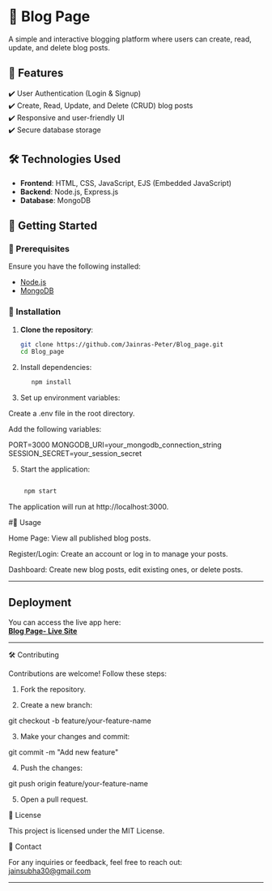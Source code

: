 
# 📝 Blog Page

A simple and interactive blogging platform where users can create, read, update, and delete blog posts.

## 📌 Features

✔️ User Authentication (Login & Signup)  
✔️ Create, Read, Update, and Delete (CRUD) blog posts  
✔️ Responsive and user-friendly UI  
✔️ Secure database storage  

## 🛠️ Technologies Used

- **Frontend**: HTML, CSS, JavaScript, EJS (Embedded JavaScript)  
- **Backend**: Node.js, Express.js  
- **Database**: MongoDB  

## 🚀 Getting Started

### 🔹 Prerequisites

Ensure you have the following installed:

- [Node.js](https://nodejs.org/)
- [MongoDB](https://www.mongodb.com/)

### 🔹 Installation

1. **Clone the repository**:
   ```sh
   git clone https://github.com/Jainras-Peter/Blog_page.git
   cd Blog_page

2. Install dependencies:
   ```sh
      npm install


4. Set up environment variables:

Create a .env file in the root directory.

Add the following variables:

PORT=3000
MONGODB_URI=your_mongodb_connection_string
SESSION_SECRET=your_session_secret



5. Start the application:
    ```sh

     npm start

The application will run at http://localhost:3000.



#📌 Usage

Home Page: View all published blog posts.

Register/Login: Create an account or log in to manage your posts.

Dashboard: Create new blog posts, edit existing ones, or delete posts.

---

## Deployment

You can access the live app here:  
**[Blog Page- Live Site](https://blog-page-aaxe.onrender.com)**

---


🛠️ Contributing

Contributions are welcome! Follow these steps:

1. Fork the repository.


2. Create a new branch:

git checkout -b feature/your-feature-name


3. Make your changes and commit:

git commit -m "Add new feature"


4. Push the changes:

git push origin feature/your-feature-name


5. Open a pull request.



📜 License

This project is licensed under the MIT License. 

📧 Contact

For any inquiries or feedback, feel free to reach out:
jainsubha30@gmail.com

---


